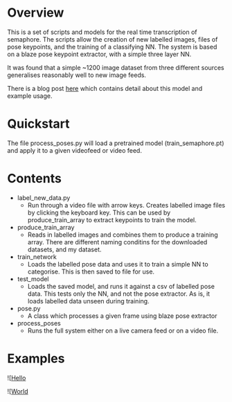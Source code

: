 # Overview

This is a set of scripts and models for the real time transcription of semaphore. The scripts allow the creation of new labelled images, files of pose keypoints, and the training of a classifying NN. The system is based on a blaze pose keypoint extractor, with a simple three layer NN.

It was found that a simple ~1200 image dataset from three different sources generalises reasonably well to new image feeds.

There is a blog post [here](https://www.seoirse.net/posts/transcribing-semaphore) which contains detail about this model and example usage.

# Quickstart

The file process_poses.py will load a pretrained model (train_semaphore.pt) and apply it to a given videofeed or video feed.

# Contents

- label_new_data.py
    - Run through a video file with arrow keys. Creates labelled image files by clicking the keyboard key. This can be used by produce_train_array to extract keypoints to train the model.
- produce_train_array
    - Reads in labelled images and combines them to produce a training array. There are different naming conditins for the downloaded datasets, and my dataset.   
- train_network
    - Loads the labelled pose data and uses it to train a simple NN to categorise. This is then saved to file for use.
- test_model
    - Loads the saved model, and runs it against a csv of labelled pose data. This tests only the NN, and not the pose extractor. As is, it loads labelled data unseen during training.
- pose.py
    - A class which processes a given frame using blaze pose extractor
- process_poses
    - Runs the full system either on a live camera feed or on a video file.

# Examples

![[Hello](https://github.com/seoirsem/semaphore/blob/main/Images/charlotte_world.gif)

![[World](https://github.com/seoirsem/semaphore/blob/main/Images/seoirse_hello.gif)
